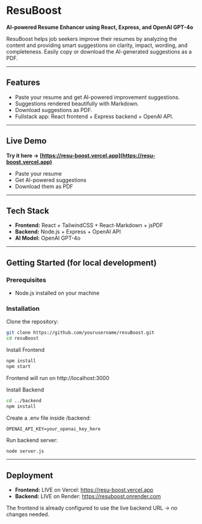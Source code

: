 # ResuBoost

**AI-powered Resume Enhancer using React, Express, and OpenAI GPT-4o**

ResuBoost helps job seekers improve their resumes by analyzing the content and providing smart suggestions on clarity, impact, wording, and completeness. Easily copy or download the AI-generated suggestions as a PDF.

---

## Features

- Paste your resume and get AI-powered improvement suggestions.
- Suggestions rendered beautifully with Markdown.
- Download suggestions as PDF.
- Fullstack app: React frontend + Express backend + OpenAI API.

---

## Live Demo

**Try it here → [https://resu-boost.vercel.app](https://resu-boost.vercel.app)**

- Paste your resume
- Get AI-powered suggestions  
- Download them as PDF

---

## Tech Stack

- **Frontend:** React + TailwindCSS + React-Markdown + jsPDF
- **Backend:** Node.js + Express + OpenAI API
- **AI Model:** OpenAI GPT-4o

---

## Getting Started (for local development)

### Prerequisites

- Node.js installed on your machine

### Installation

Clone the repository:
  ```bash
  git clone https://github.com/yourusername/resuBoost.git
  cd resuBoost
  ```

Install Frontend
  ```bash
  npm install
  npm start
  ```
Frontend will run on http://localhost:3000

Install Backend
  ```bash
  cd ../backend
  npm install
  ```

Create a .env file inside /backend:
  ```env
  OPENAI_API_KEY=your_openai_key_here
  ```

Run backend server:
  ```bash
  node server.js
  ```

---

## Deployment

- **Frontend:**  LIVE on Vercel: https://resu-boost.vercel.app
- **Backend:** LIVE on Render: https://resuboost.onrender.com

The frontend is already configured to use the live backend URL → no changes needed.

